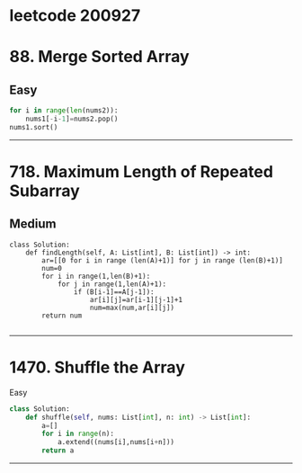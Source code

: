leetcode  200927
=============

# 88. Merge Sorted Array
Easy
-------------
```py
for i in range(len(nums2)):  
    nums1[-i-1]=nums2.pop()  
nums1.sort()  

```
------------

# 718. Maximum Length of Repeated Subarray
Medium
-----------
```
class Solution:
    def findLength(self, A: List[int], B: List[int]) -> int:  
        ar=[[0 for i in range (len(A)+1)] for j in range (len(B)+1)]  
        num=0  
        for i in range(1,len(B)+1):  
            for j in range(1,len(A)+1):  
                if (B[i-1]==A[j-1]):  
                    ar[i][j]=ar[i-1][j-1]+1  
                    num=max(num,ar[i][j])   
        return num  
        
```
------------

# 1470. Shuffle the Array
Easy
```py
class Solution:
    def shuffle(self, nums: List[int], n: int) -> List[int]:
        a=[]
        for i in range(n):
            a.extend((nums[i],nums[i+n]))
        return a
```
------------



